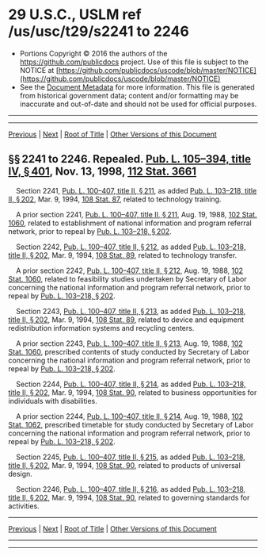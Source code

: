 ---
---

# 29 U.S.C., USLM ref /us/usc/t29/s2241 to 2246

* Portions Copyright © 2016 the authors of the https://github.com/publicdocs project.
  Use of this file is subject to the NOTICE at [https://github.com/publicdocs/uscode/blob/master/NOTICE](https://github.com/publicdocs/uscode/blob/master/NOTICE)
* See the [Document Metadata](././../../../../../..//README.md) for more information.
  This file is generated from historical government data; content and/or formatting may be inaccurate and out-of-date and should not be used for official purposes.

----------
----------

[Previous](./../../../../../..//us/usc/t29/ch24/schII/ptB/m__us_usc_t29_ch24_schII_ptB.md) | [Next](./../../../../../..//us/usc/t29/ch24/schII/ptC/m__us_usc_t29_ch24_schII_ptC.md) | [Root of Title](./../../../../../../) | [Other Versions of this Document](https://publicdocs.github.io/go/links?ns=uslm&ref=%2Fus%2Fusc%2Ft29%2Fs2241+to+2246)

## §§ 2241 to 2246. Repealed. [Pub. L. 105–394, title IV, § 401][/us/pl/105/394/s401], Nov. 13, 1998, [112 Stat. 3661][/us/stat/112/3661]

    Section 2241, [Pub. L. 100–407, title II, § 211][/us/pl/100/407/s211], as added [Pub. L. 103–218, title II, § 202][/us/pl/103/218/s202], Mar. 9, 1994, [108 Stat. 87][/us/stat/108/87], related to technology training.

    A prior section 2241, [Pub. L. 100–407, title II, § 211][/us/pl/100/407/s211], Aug. 19, 1988, [102 Stat. 1060][/us/stat/102/1060], related to establishment of national information and program referral network, prior to repeal by [Pub. L. 103–218, § 202][/us/pl/103/218/s202].

    Section 2242, [Pub. L. 100–407, title II, § 212][/us/pl/100/407/s212], as added [Pub. L. 103–218, title II, § 202][/us/pl/103/218/s202], Mar. 9, 1994, [108 Stat. 89][/us/stat/108/89], related to technology transfer.

    A prior section 2242, [Pub. L. 100–407, title II, § 212][/us/pl/100/407/s212], Aug. 19, 1988, [102 Stat. 1060][/us/stat/102/1060], related to feasibility studies undertaken by Secretary of Labor concerning the national information and program referral network, prior to repeal by [Pub. L. 103–218, § 202][/us/pl/103/218/s202].

    Section 2243, [Pub. L. 100–407, title II, § 213][/us/pl/100/407/s213], as added [Pub. L. 103–218, title II, § 202][/us/pl/103/218/s202], Mar. 9, 1994, [108 Stat. 89][/us/stat/108/89], related to device and equipment redistribution information systems and recycling centers.

    A prior section 2243, [Pub. L. 100–407, title II, § 213][/us/pl/100/407/s213], Aug. 19, 1988, [102 Stat. 1060][/us/stat/102/1060], prescribed contents of study conducted by Secretary of Labor concerning the national information and program referral network, prior to repeal by [Pub. L. 103–218, § 202][/us/pl/103/218/s202].

    Section 2244, [Pub. L. 100–407, title II, § 214][/us/pl/100/407/s214], as added [Pub. L. 103–218, title II, § 202][/us/pl/103/218/s202], Mar. 9, 1994, [108 Stat. 90][/us/stat/108/90], related to business opportunities for individuals with disabilities.

    A prior section 2244, [Pub. L. 100–407, title II, § 214][/us/pl/100/407/s214], Aug. 19, 1988, [102 Stat. 1062][/us/stat/102/1062], prescribed timetable for study conducted by Secretary of Labor concerning the national information and program referral network, prior to repeal by [Pub. L. 103–218, § 202][/us/pl/103/218/s202].

    Section 2245, [Pub. L. 100–407, title II, § 215][/us/pl/100/407/s215], as added [Pub. L. 103–218, title II, § 202][/us/pl/103/218/s202], Mar. 9, 1994, [108 Stat. 90][/us/stat/108/90], related to products of universal design.

    Section 2246, [Pub. L. 100–407, title II, § 216][/us/pl/100/407/s216], as added [Pub. L. 103–218, title II, § 202][/us/pl/103/218/s202], Mar. 9, 1994, [108 Stat. 90][/us/stat/108/90], related to governing standards for activities.

----------

[Previous](./../../../../../..//us/usc/t29/ch24/schII/ptB/m__us_usc_t29_ch24_schII_ptB.md) | [Next](./../../../../../..//us/usc/t29/ch24/schII/ptC/m__us_usc_t29_ch24_schII_ptC.md) | [Root of Title](./../../../../../../) | [Other Versions of this Document](https://publicdocs.github.io/go/links?ns=uslm&ref=%2Fus%2Fusc%2Ft29%2Fs2241+to+2246)

----------
----------

[/us/pl/105/394/s401]: https://publicdocs.github.io/go/links?ns=uslm&ref=%2Fus%2Fpl%2F105%2F394%2Fs401
[/us/stat/112/3661]: https://publicdocs.github.io/go/links?ns=uslm&ref=%2Fus%2Fstat%2F112%2F3661
[/us/pl/100/407/s211]: https://publicdocs.github.io/go/links?ns=uslm&ref=%2Fus%2Fpl%2F100%2F407%2Fs211
[/us/pl/103/218/s202]: https://publicdocs.github.io/go/links?ns=uslm&ref=%2Fus%2Fpl%2F103%2F218%2Fs202
[/us/stat/108/87]: https://publicdocs.github.io/go/links?ns=uslm&ref=%2Fus%2Fstat%2F108%2F87
[/us/pl/100/407/s211]: https://publicdocs.github.io/go/links?ns=uslm&ref=%2Fus%2Fpl%2F100%2F407%2Fs211
[/us/stat/102/1060]: https://publicdocs.github.io/go/links?ns=uslm&ref=%2Fus%2Fstat%2F102%2F1060
[/us/pl/103/218/s202]: https://publicdocs.github.io/go/links?ns=uslm&ref=%2Fus%2Fpl%2F103%2F218%2Fs202
[/us/pl/100/407/s212]: https://publicdocs.github.io/go/links?ns=uslm&ref=%2Fus%2Fpl%2F100%2F407%2Fs212
[/us/pl/103/218/s202]: https://publicdocs.github.io/go/links?ns=uslm&ref=%2Fus%2Fpl%2F103%2F218%2Fs202
[/us/stat/108/89]: https://publicdocs.github.io/go/links?ns=uslm&ref=%2Fus%2Fstat%2F108%2F89
[/us/pl/100/407/s212]: https://publicdocs.github.io/go/links?ns=uslm&ref=%2Fus%2Fpl%2F100%2F407%2Fs212
[/us/stat/102/1060]: https://publicdocs.github.io/go/links?ns=uslm&ref=%2Fus%2Fstat%2F102%2F1060
[/us/pl/103/218/s202]: https://publicdocs.github.io/go/links?ns=uslm&ref=%2Fus%2Fpl%2F103%2F218%2Fs202
[/us/pl/100/407/s213]: https://publicdocs.github.io/go/links?ns=uslm&ref=%2Fus%2Fpl%2F100%2F407%2Fs213
[/us/pl/103/218/s202]: https://publicdocs.github.io/go/links?ns=uslm&ref=%2Fus%2Fpl%2F103%2F218%2Fs202
[/us/stat/108/89]: https://publicdocs.github.io/go/links?ns=uslm&ref=%2Fus%2Fstat%2F108%2F89
[/us/pl/100/407/s213]: https://publicdocs.github.io/go/links?ns=uslm&ref=%2Fus%2Fpl%2F100%2F407%2Fs213
[/us/stat/102/1060]: https://publicdocs.github.io/go/links?ns=uslm&ref=%2Fus%2Fstat%2F102%2F1060
[/us/pl/103/218/s202]: https://publicdocs.github.io/go/links?ns=uslm&ref=%2Fus%2Fpl%2F103%2F218%2Fs202
[/us/pl/100/407/s214]: https://publicdocs.github.io/go/links?ns=uslm&ref=%2Fus%2Fpl%2F100%2F407%2Fs214
[/us/pl/103/218/s202]: https://publicdocs.github.io/go/links?ns=uslm&ref=%2Fus%2Fpl%2F103%2F218%2Fs202
[/us/stat/108/90]: https://publicdocs.github.io/go/links?ns=uslm&ref=%2Fus%2Fstat%2F108%2F90
[/us/pl/100/407/s214]: https://publicdocs.github.io/go/links?ns=uslm&ref=%2Fus%2Fpl%2F100%2F407%2Fs214
[/us/stat/102/1062]: https://publicdocs.github.io/go/links?ns=uslm&ref=%2Fus%2Fstat%2F102%2F1062
[/us/pl/103/218/s202]: https://publicdocs.github.io/go/links?ns=uslm&ref=%2Fus%2Fpl%2F103%2F218%2Fs202
[/us/pl/100/407/s215]: https://publicdocs.github.io/go/links?ns=uslm&ref=%2Fus%2Fpl%2F100%2F407%2Fs215
[/us/pl/103/218/s202]: https://publicdocs.github.io/go/links?ns=uslm&ref=%2Fus%2Fpl%2F103%2F218%2Fs202
[/us/stat/108/90]: https://publicdocs.github.io/go/links?ns=uslm&ref=%2Fus%2Fstat%2F108%2F90
[/us/pl/100/407/s216]: https://publicdocs.github.io/go/links?ns=uslm&ref=%2Fus%2Fpl%2F100%2F407%2Fs216
[/us/pl/103/218/s202]: https://publicdocs.github.io/go/links?ns=uslm&ref=%2Fus%2Fpl%2F103%2F218%2Fs202
[/us/stat/108/90]: https://publicdocs.github.io/go/links?ns=uslm&ref=%2Fus%2Fstat%2F108%2F90


